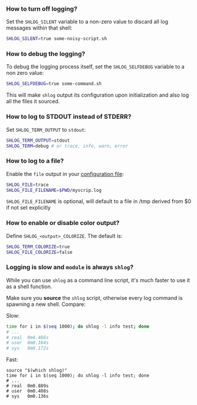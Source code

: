 ### How to turn off logging?

Set the `SHLOG_SILENT` variable to a non-zero value to discard all log
messages within that shell:

```sh
SHLOG_SILENT=true some-noisy-script.sh
```

### How to debug the logging?

To debug the logging process itself, set the `SHLOG_SELFDEBUG`
variable to a non zero value:

```sh
SHLOG_SELFDEBUG=true some-command.sh
```

This will make `shlog` output its configuration upon initialization
and also log all the files it sourced.

### How to log to STDOUT instead of STDERR?

Set `SHLOG_TERM_OUTPUT` to `stdout`:

```sh
SHLOG_TERM_OUTPUT=stdout
SHLOG_TERM=debug # or trace, info, warn, error
```

### How to log to a file?

Enable the `file` output in your [configuration file](#configuration-files):

```sh
SHLOG_FILE=trace
SHLOG_FILE_FILENAME=$PWD/myscrip.log
```

`SHLOG_FILE_FILENAME` is optional, will default to a file in /tmp
derived from $0 if not set explicitly

### How to enable or disable color output?

Define `SHLOG_<output>_COLORIZE`. The default is:

```sh
SHLOG_TERM_COLORIZE=true
SHLOG_FILE_COLORIZE=false
```

### Logging is slow and `module` is always `shlog`?

While you can use `shlog` as a command line script, it's much faster
to use it as a shell function.

Make sure you **source** the `shlog` script, otherwise every log
command is spawning a new shell. Compare:

Slow:

```sh
time for i in $(seq 1000); do shlog -l info test; done
# ...
# real  0m4.466s
# user  0m0.164s
# sys   0m0.172s
```

Fast:

```
source "$(which shlog)"
time for i in $(seq 1000); do shlog -l info test; done
# ...
# real  0m0.889s
# user  0m0.408s
# sys   0m0.136s
```
